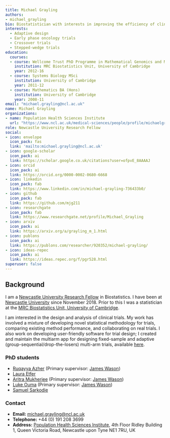 ```yaml
---
title: Michael Grayling
authors:
- michael_grayling
bio: Biostatistician with interests in improving the efficiency of clinical research, particularly through the use of novel design and analysis methodology.
interests:
  - Adaptive design
  - Early phase oncology trials
  - Crossover trials
  - Stepped-wedge trials
education:
  courses:
  - course: Wellcome Trust PhD Programme in Mathematical Genomics and Medicine
    institution: MRC Biostatistics Unit, University of Cambridge
    year: 2012-16
  - course: Systems Biology MSci
    institution: University of Cambridge
    year: 2011-12
  - course: Mathematics BA (Hons)
    institution: University of Cambridge
    year: 2008-11
email: "michael.grayling@ncl.ac.uk"
name: Michael Grayling
organizations:
- name: Population Health Sciences Institute
  url: "https://www.ncl.ac.uk/medical-sciences/people/profile/michaelgrayling.html"
role: Newcastle University Research Fellow
social:
- icon: envelope
  icon_pack: fas
  link: 'mailto:michael.grayling@ncl.ac.uk'
- icon: google-scholar
  icon_pack: ai
  link: https://scholar.google.co.uk/citations?user=ofpvE_8AAAAJ
- icon: orcid
  icon_pack: ai
  link: https://orcid.org/0000-0002-0680-6668
- icon: linkedin
  icon_pack: fab
  link: https://www.linkedin.com/in/michael-grayling-736433b0/
- icon: github
  icon_pack: fab
  link: https://github.com/mjg211
- icon: researchgate
  icon_pack: fab
  link: https://www.researchgate.net/profile/Michael_Grayling
- icon: arxiv
  icon_pack: ai
  link: https://arxiv.org/a/grayling_m_1.html
- icon: publons
  icon_pack: ai
  link: https://publons.com/researcher/920352/michael-grayling/
- icon: ideas-repec
  icon_pack: ai
  link: https://ideas.repec.org/f/pgr528.html
superuser: false
---
```


## Background

I am a [Newcastle University Research Fellow](https://www.ncl.ac.uk/medicalsciences/research/career-development/fellowship/#overview) in Biostatistics.
I have been at [Newcastle University](https://www.ncl.ac.uk/) since November 2018.
Prior to this I was a statistician at the [MRC Biostatistics Unit, University of Cambridge](https://www.mrc-bsu.cam.ac.uk/).

I am interested in the design and analysis of clinical trials.
My work has involved a mixture of developing novel statistical methodology for trials, comparing existing method performance, and collaborating on real trials.
I also work on developing user-friendly software for trial design; I created and maintain the multiarm app for designing fixed-sample and adaptive (group-sequential/drop-the-losers) multi-arm trials, available [here](https://mjgrayling.shinyapps.io/multiarm/).

### PhD students

- [Ruqayya Azher](/phd_students/ruqayya_azher/) (Primary supervisor: [James Wason](/staff/james_wason/))
- [Laura Etfer](/phd_students/laura_etfer/)
- [Aritra Mukherjee](/phd_students/aritra_mukherjee/) (Primary supervisor: [James Wason](/staff/james_wason/))
- [Luke Ouma](/phd_students/luke_ouma/) (Primary supervisor: [James Wason](/staff/james_wason/))
- [Samuel Sarkodie](/phd_students/samuel_sarkodie/)

### Contact

- __Email:__ [michael.grayling@ncl.ac.uk](mailto:michael.grayling@ncl.ac.uk)
- __Telephone:__ +44 (0) 191 208 3699
- __Address:__ [Population Health Sciences Institute](https://www.ncl.ac.uk/medical-sciences/research/institutes/health-sciences/), 4th Floor Ridley Building 1, Queen Victoria Road, Newcastle upon Tyne NE1 7RU, UK
